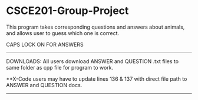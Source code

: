 # CSCE201-Group-Project
This program takes corresponding questions and answers about animals, and allows user to guess which one is correct.

CAPS LOCK ON FOR ANSWERS
_________________________________________
DOWNLOADS: 
All users download ANSWER and QUESTION .txt files to same folder as cpp file for program to work.  

**X-Code users may have to update lines 136 & 137 with direct file path to ANSWER and QUESTION docs.
_________________________________________
